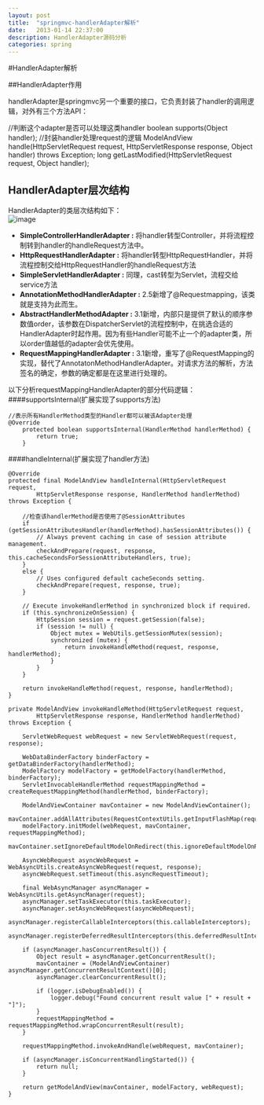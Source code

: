```yaml
---
layout: post
title:  "springmvc-handlerAdapter解析"
date:   2013-01-14 22:37:00
description: HandlerAdapter源码分析
categories: spring
---
```


#HandlerAdapter解析

##HandlerAdapter作用

handlerAdapter是springmvc另一个重要的接口，它负责封装了handler的调用逻辑，对外有三个方法API：

//判断这个adapter是否可以处理这类handler
boolean supports(Object handler);
//封装handler处理request的逻辑
ModelAndView handle(HttpServletRequest request, HttpServletResponse response, Object handler) throws Exception;
long getLastModified(HttpServletRequest request, Object handler);

## HandlerAdapter层次结构

HandlerAdapter的类层次结构如下：<br>
![image](http://qiancun.github.io/images/HandlerAdapter.png)

* __SimpleControllerHandlerAdapter :__ 将handler转型Controller，并将流程控制转到handler的handleRequest方法中。
* __HttpRequestHandlerAdapter :__ 将handler转型HttpRequestHandler，并将流程控制交给HttpRequestHandler的handleRequest方法
* __SimpleServletHandlerAdapter :__ 同理，cast转型为Servlet，流程交给service方法
* __AnnotationMethodHandlerAdapter :__ 2.5新增了@Requestmapping，该类就是支持为此而生。
* __AbstractHandlerMethodAdapter :__ 3.1新增，内部只是提供了默认的顺序参数值order，该参数在DispatcherServlet的流程控制中，在挑选合适的HandlerAdapter时起作用。因为有些Handler可能不止一个的adapter类，所以order值越低的adapter会优先使用。
* __RequestMappingHandlerAdapter :__ 3.1新增，重写了@RequestMapping的实现，替代了AnnotatonMethodHandlerAdapter。对请求方法的解析，方法签名的确定，参数的确定都是在这里进行处理的。


以下分析requestMappingHandlerAdapter的部分代码逻辑：
####supportsInternal(扩展实现了supports方法)

```
//表示所有HandlerMethod类型的Handler都可以被该Adapter处理
@Override
	protected boolean supportsInternal(HandlerMethod handlerMethod) {
		return true;
	}
```

####handleInternal(扩展实现了handler方法)

```
@Override
protected final ModelAndView handleInternal(HttpServletRequest request,
        HttpServletResponse response, HandlerMethod handlerMethod) throws Exception {

    //检查该handlerMethod是否使用了@SessionAttributes
    if (getSessionAttributesHandler(handlerMethod).hasSessionAttributes()) {
        // Always prevent caching in case of session attribute management.
        checkAndPrepare(request, response, this.cacheSecondsForSessionAttributeHandlers, true);
    }
    else {
        // Uses configured default cacheSeconds setting.
        checkAndPrepare(request, response, true);
    }

    // Execute invokeHandlerMethod in synchronized block if required.
    if (this.synchronizeOnSession) {
        HttpSession session = request.getSession(false);
        if (session != null) {
            Object mutex = WebUtils.getSessionMutex(session);
            synchronized (mutex) {
                return invokeHandleMethod(request, response, handlerMethod);
            }
        }
    }

    return invokeHandleMethod(request, response, handlerMethod);
}
```

```
private ModelAndView invokeHandleMethod(HttpServletRequest request,
        HttpServletResponse response, HandlerMethod handlerMethod) throws Exception {

    ServletWebRequest webRequest = new ServletWebRequest(request, response);

    WebDataBinderFactory binderFactory = getDataBinderFactory(handlerMethod);
    ModelFactory modelFactory = getModelFactory(handlerMethod, binderFactory);
    ServletInvocableHandlerMethod requestMappingMethod = createRequestMappingMethod(handlerMethod, binderFactory);

    ModelAndViewContainer mavContainer = new ModelAndViewContainer();
    mavContainer.addAllAttributes(RequestContextUtils.getInputFlashMap(request));
    modelFactory.initModel(webRequest, mavContainer, requestMappingMethod);
    mavContainer.setIgnoreDefaultModelOnRedirect(this.ignoreDefaultModelOnRedirect);

    AsyncWebRequest asyncWebRequest = WebAsyncUtils.createAsyncWebRequest(request, response);
    asyncWebRequest.setTimeout(this.asyncRequestTimeout);

    final WebAsyncManager asyncManager = WebAsyncUtils.getAsyncManager(request);
    asyncManager.setTaskExecutor(this.taskExecutor);
    asyncManager.setAsyncWebRequest(asyncWebRequest);
    asyncManager.registerCallableInterceptors(this.callableInterceptors);
    asyncManager.registerDeferredResultInterceptors(this.deferredResultInterceptors);

    if (asyncManager.hasConcurrentResult()) {
        Object result = asyncManager.getConcurrentResult();
        mavContainer = (ModelAndViewContainer) asyncManager.getConcurrentResultContext()[0];
        asyncManager.clearConcurrentResult();

        if (logger.isDebugEnabled()) {
            logger.debug("Found concurrent result value [" + result + "]");
        }
        requestMappingMethod = requestMappingMethod.wrapConcurrentResult(result);
    }

    requestMappingMethod.invokeAndHandle(webRequest, mavContainer);

    if (asyncManager.isConcurrentHandlingStarted()) {
        return null;
    }

    return getModelAndView(mavContainer, modelFactory, webRequest);
}
```


